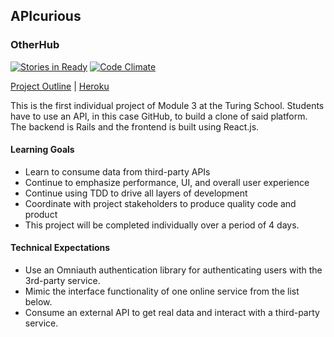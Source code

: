 ## APIcurious
### OtherHub

[![Stories in Ready](https://badge.waffle.io/applegrain/dinners_ready.svg?label=ready&title=Ready)](http://waffle.io/applegrain/APIcurious) [![Code Climate](https://codeclimate.com/github/applegrain/APIcurious/badges/gpa.svg)](https://codeclimate.com/github/applegrain/APIcurious)

[Project Outline](https://github.com/turingschool/lesson_plans/blob/master/ruby_03-professional_rails_applications/apicurious.md#technical-expectations) | [Heroku](https://otherhub.herokuapp.com)

This is the first individual project of Module 3 at the Turing School. Students have to
use an API, in this case GitHub, to build a clone of said platform. The backend is Rails and
the frontend is built using React.js.

#### Learning Goals

* Learn to consume data from third-party APIs
* Continue to emphasize performance, UI, and overall user experience
* Continue using TDD to drive all layers of development
* Coordinate with project stakeholders to produce quality code and product
* This project will be completed individually over a period of 4 days.

#### Technical Expectations

* Use an Omniauth authentication library for authenticating users with the 3rd-party service.
* Mimic the interface functionality of one online service from the list below.
* Consume an external API to get real data and interact with a third-party service.
